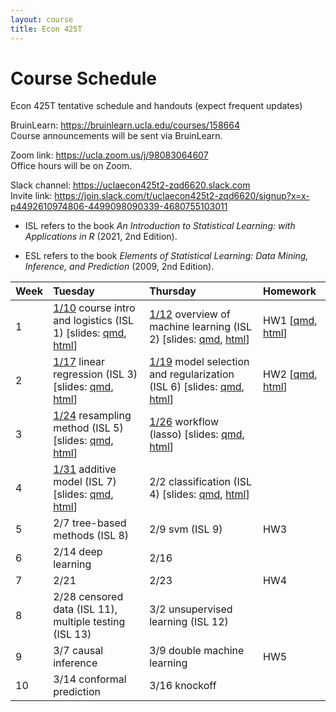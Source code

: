 ```yaml
---
layout: course
title: Econ 425T
---
```


# Course Schedule

Econ 425T tentative schedule and handouts (expect frequent updates)

BruinLearn: <https://bruinlearn.ucla.edu/courses/158664>  
Course announcements will be sent via BruinLearn. 

Zoom link: <https://ucla.zoom.us/j/98083064607>  
Office hours will be on Zoom.  

Slack channel: <https://uclaecon425t2-zqd6620.slack.com>  
Invite link: <https://join.slack.com/t/uclaecon425t2-zqd6620/signup?x=x-p4492610974806-4499098090339-4680755103011>

- ISL refers to the book _An Introduction to Statistical Learning: with Applications in R_ (2021, 2nd Edition). 

- ESL refers to the book _Elements of Statistical Learning: Data Mining, Inference, and Prediction_ (2009, 2nd Edition). 


| Week | Tuesday | Thursday | Homework |
|:-----------|:------------|:------------|:------------|
| 1 | [1/10](https://ucla-econ-425t.github.io/2023winter/econ425twinter2023/2023/01/10/week1-day1.html) course intro and logistics (ISL 1) \[slides: [qmd](https://raw.githubusercontent.com/ucla-econ-425t/2023winter/master/slides/01-intro/intro.qmd), [html](../slides/01-intro/intro.html)\] | [1/12](https://ucla-econ-425t.github.io/2023winter/econ425twinter2023/2023/01/12/week1-day2.html) overview of machine learning (ISL 2) \[slides: [qmd](https://raw.githubusercontent.com/ucla-econ-425t/2023winter/master/slides/02-statlearn/statlearn.qmd), [html](../slides/02-statlearn/statlearn.html)\] | HW1 \[[qmd](https://raw.githubusercontent.com/ucla-econ-425t/2023winter/master/hw/hw1/hw1.qmd), [html](../hw/hw1/hw1.html)\] |   
| 2 | [1/17](https://ucla-econ-425t.github.io/2023winter/econ425twinter2023/2023/01/17/week2-day1.html) linear regression (ISL 3) \[slides: [qmd](https://raw.githubusercontent.com/ucla-econ-425t/2023winter/master/slides/03-linreg/linreg.qmd), [html](../slides/03-linreg/linreg.html)\] | [1/19](https://ucla-econ-425t.github.io/2023winter/econ425twinter2023/2023/01/19/week2-day2.html) model selection and regularization (ISL 6) \[slides: [qmd](https://raw.githubusercontent.com/ucla-econ-425t/2023winter/master/slides/06-modelselection/modelselection.qmd), [html](../slides/06-modelselection/modelselection.html)\] | HW2 \[[qmd](https://raw.githubusercontent.com/ucla-econ-425t/2023winter/master/hw/hw2/hw2.qmd), [html](../hw/hw2/hw2.html)\] |   
| 3 | [1/24](https://ucla-econ-425t.github.io/2023winter/econ425twinter2023/2023/01/24/week3-day1.html) resampling method (ISL 5) \[slides: [qmd](https://raw.githubusercontent.com/ucla-econ-425t/2023winter/master/slides/05-resampling/resampling.qmd), [html](../slides/05-resampling/resampling.html)\] | [1/26](https://ucla-econ-425t.github.io/2023winter/econ425twinter2023/2023/01/26/week3-day2.html) workflow (lasso) \[slides: [qmd](https://raw.githubusercontent.com/ucla-econ-425t/2023winter/master/slides/06-modelselection/workflow_lasso.qmd), [html](../slides/06-modelselection/workflow_lasso.html)\] | |  
| 4 | [1/31](https://ucla-econ-425t.github.io/2023winter/econ425twinter2023/2023/01/31/week4-day1.html) additive model (ISL 7) \[slides: [qmd](https://raw.githubusercontent.com/ucla-econ-425t/2023winter/master/slides/07-nonlinear/nonlinear.qmd), [html](../slides/07-nonlinear/nonlinear.html)\] | 2/2 classification (ISL 4) \[slides: [qmd](https://raw.githubusercontent.com/ucla-econ-425t/2023winter/master/slides/04-classification/classification.qmd), [html](../slides/04-classification/classification.html)\] | |     
| 5 | 2/7 tree-based methods (ISL 8) | 2/9 svm (ISL 9) | HW3 |  
| 6 | 2/14 deep learning | 2/16 | |    
| 7 | 2/21  | 2/23  | HW4 |   
| 8 | 2/28 censored data (ISL 11), multiple testing (ISL 13) | 3/2 unsupervised learning (ISL 12) | |    
| 9 | 3/7 causal inference | 3/9 double machine learning | HW5 |   
| 10 | 3/14 conformal prediction | 3/16 knockoff  | | 
